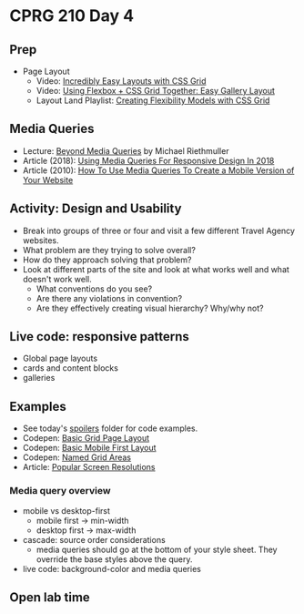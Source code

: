 # CPRG 210 Day 4
## Prep
- Page Layout
  - Video: [Incredibly Easy Layouts with CSS Grid](https://youtu.be/tFKrK4eAiUQ)
  - Video: [Using Flexbox + CSS Grid Together: Easy Gallery Layout](https://youtu.be/dQHtT47eH0M)
  - Layout Land Playlist: [Creating Flexibility Models with CSS Grid](https://www.youtube.com/playlist?list=PLbSquHt1VCf3rmXD2BymC_ZOGDEIu0OWP)

## Media Queries
- Lecture: [Beyond Media Queries](https://vimeo.com/235428198) by Michael Riethmuller 
- Article (2018): [Using Media Queries For Responsive Design In 2018](https://www.smashingmagazine.com/2018/02/media-queries-responsive-design-2018/)
- Article (2010): [How To Use Media Queries To Create a Mobile Version of Your Website](https://www.smashingmagazine.com/2010/07/how-to-use-css3-media-queries-to-create-a-mobile-version-of-your-website/)

## Activity: Design and Usability
- Break into groups of three or four and visit a few different Travel Agency websites.
- What problem are they trying to solve overall?
- How do they approach solving that problem?
- Look at different parts of the site and look at
what works well and what doesn't work well.
    - What conventions do you see?
    - Are there any violations in convention?
    - Are they effectively creating visual hierarchy? Why/why not?

## Live code: responsive patterns
- Global page layouts
- cards and content blocks
- galleries

## Examples
- See today's [spoilers](spoilers) folder for code examples.
- Codepen: [Basic Grid Page Layout](https://codepen.io/acidtone/pen/QejVBW)
- Codepen: [Basic Mobile First Layout](https://codepen.io/acidtone/pen/KKPrdeY)
- Codepen: [Named Grid Areas](https://codepen.io/acidtone/pen/wvwYjJw)
- Article: [Popular Screen Resolutions](https://mediag.com/blog/popular-screen-resolutions-designing-for-all/)

### Media query overview
- mobile vs desktop-first
  - mobile first -> min-width
  - desktop first -> max-width
- cascade: source order considerations
  - media queries should go at the bottom of your style sheet. They override the base styles above the query.
- live code: background-color and media queries

## Open lab time